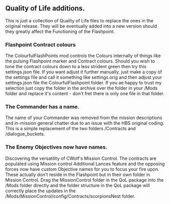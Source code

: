## Quality of Life additions.
This is just a collection  of Quality of Life files to replace the ones in the original release. They will be eventually added into a new version should they greatly affect the Functioning of the Flashpoint. 

### Flashpoint Contract colours

The ColourfulFlashPoints mod controls the Colours internally of things like the pulsing Flashpoint marker and Contract colours. Should you wish to tone the contract colours down to a less strident green then try this settings.json file.
If you want adjust it further manually, just make a copy of the settings file and call it something like settings.orig and then adjust your settings.json file the ColourfulFlashpoint folder.
If you ae happy to trust my selection just copy the folder in the archive over the folder in your /Mods folder and replace it's content - don't fret there is only one file in that folder.

### The Commander has a name.
The name of your Commander was removed from the mission descriptions and in-mission general chatter due to an issue with the HBS original coding. This is a simple replacement of the two folders /Contracts and /dialogue_buckets.

### The Enemy Objectives now have names.
Discovering the versatility of CWolf's Mission Control. 
The contracts are populated using Mission control Additional Lances feature and the opposing forces now have custom Objective names for you to focus your fire upon.
These actually don't reside in the Flashpoint but in their own folder in Mission Control. Drag the MissionControl folder in the QoL package into the /Mods folder directly and the folder structure in the QoL package will correctly place the updates in the 
/Mods/MissionControl/config/Contracts/scorpionsNest folder.